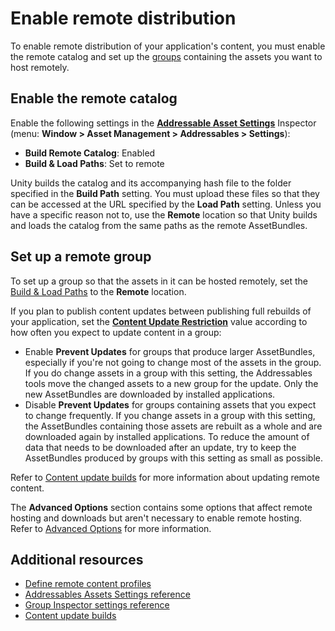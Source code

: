 # Enable remote distribution

To enable remote distribution of your application's content, you must enable the remote catalog and set up the [groups](groups-intro.md) containing the assets you want to host remotely.

## Enable the remote catalog

Enable the following settings in the [__Addressable Asset Settings__](AddressableAssetSettings.md) Inspector (menu: __Window > Asset Management > Addressables > Settings__):

* __Build Remote Catalog__: Enabled
* __Build & Load Paths__: Set to remote

Unity builds the catalog and its accompanying hash file to the folder specified in the __Build Path__ setting. You must upload these files so that they can be accessed at the URL specified by the __Load Path__ setting. Unless you have a specific reason not to, use the __Remote__ location so that Unity builds and loads the catalog from the same paths as the remote AssetBundles.

## Set up a remote group

To set up a group so that the assets in it can be hosted remotely, set the [Build & Load Paths](AddressableAssetSettings.md) to the __Remote__ location.

If you plan to publish content updates between publishing full rebuilds of your application, set the [__Content Update Restriction__](ContentPackingAndLoadingSchema.md#content-update-restriction) value according to how often you expect to update content in a group:

* Enable **Prevent Updates** for groups that produce larger AssetBundles, especially if you're not going to change most of the assets in the group. If you do change assets in a group with this setting, the Addressables tools move the changed assets to a new group for the update. Only the new AssetBundles are downloaded by installed applications.
* Disable **Prevent Updates** for groups containing assets that you expect to change frequently. If you change assets in a group with this setting, the AssetBundles containing those assets are rebuilt as a whole and are downloaded again by installed applications. To reduce the amount of data that needs to be downloaded after an update, try to keep the AssetBundles produced by groups with this setting as small as possible.

Refer to [Content update builds](content-update-builds-overview.md) for more information about updating remote content.

The __Advanced Options__ section contains some options that affect remote hosting and downloads but aren't necessary to enable remote hosting. Refer to [Advanced Options](ContentPackingAndLoadingSchema.md#advanced-options) for more information.

## Additional resources

* [Define remote content profiles](remote-content-profiles.md)
* [Addressables Assets Settings reference](AddressableAssetSettings.md)
* [Group Inspector settings reference](ContentPackingAndLoadingSchema.md)
* [Content update builds](content-update-builds-overview.md)